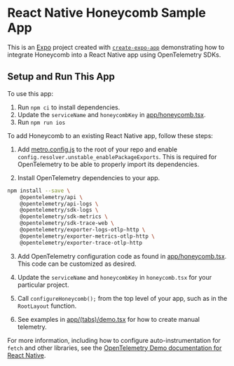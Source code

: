# React Native Honeycomb Sample App

This is an [Expo](https://expo.dev) project created with [`create-expo-app`](https://www.npmjs.com/package/create-expo-app) demonstrating how to integrate Honeycomb into a React Native app using OpenTelemetry SDKs.

## Setup and Run This App

To use this app:

1. Run `npm ci` to install dependencies.
2. Update the `serviceName` and `honeycombKey` in [app/honeycomb.tsx](app/honeycomb.tsx).
3. Run `npm run ios`

To add Honeycomb to an existing React Native app, follow these steps:

1. Add [metro.config.js](metro.config.js) to the root of your repo and enable `config.resolver.unstable_enablePackageExports`. This is required for OpenTelemetry to be able to properly import its dependencies.

2. Install OpenTelemetry dependencies to your app.
```bash
npm install --save \
    @opentelemetry/api \
    @opentelemetry/api-logs \
    @opentelemetry/sdk-logs \
    @opentelemetry/sdk-metrics \
    @opentelemetry/sdk-trace-web \
    @opentelemetry/exporter-logs-otlp-http \
    @opentelemetry/exporter-metrics-otlp-http \
    @opentelemetry/exporter-trace-otlp-http
```

3. Add OpenTelemetry configuration code as found in [app/honeycomb.tsx](app/honeycomb.tsx). This code can be customized as desired.

4. Update the `serviceName` and `honeycombKey` in `honeycomb.tsx` for your particular project.

5. Call `configureHoneycomb();` from the top level of your app, such as in the `RootLayout` function.

6. See examples in [app/(tabs)/demo.tsx](app/(tabs)/demo.tsx) for how to create manual telemetry.

For more information, including how to configure auto-instrumentation for `fetch` and other libraries, see the [OpenTelemetry Demo documentation for React Native](https://opentelemetry.io/docs/demo/services/react-native-app/).